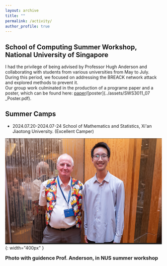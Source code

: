 ```yaml
---
layout: archive
title: ""
permalink: /activity/
author_profile: true
---
```



## School of Computing Summer Workshop, National University of Singapore

I had the privilege of being advised by Professor Hugh Anderson and collaborating with students from various universities from May to July. During this period, we focused on addressing the BREACK network attack and explored methods to prevent it.   
Our group work culminated in the production of a programe paper and a poster, which can be found here: [paper](../assets/IABAS-2023-7-24-Group7.pdf)/[poster](../assets/SWS3011_07 _Poster.pdf).


## Summer Camps

* 2024.07.20-2024.07-24  School of Mathematics and Statistics, Xi'an Jiaotong University. (Excellent Camper)


![Photo with Prof. Anderson](photo_with_hugh.png){: width="400px" }  

<span style="font-size: 16px; font-weight: bold;">Photo with guidence Prof. Anderson, in NUS summer workshop</span>

